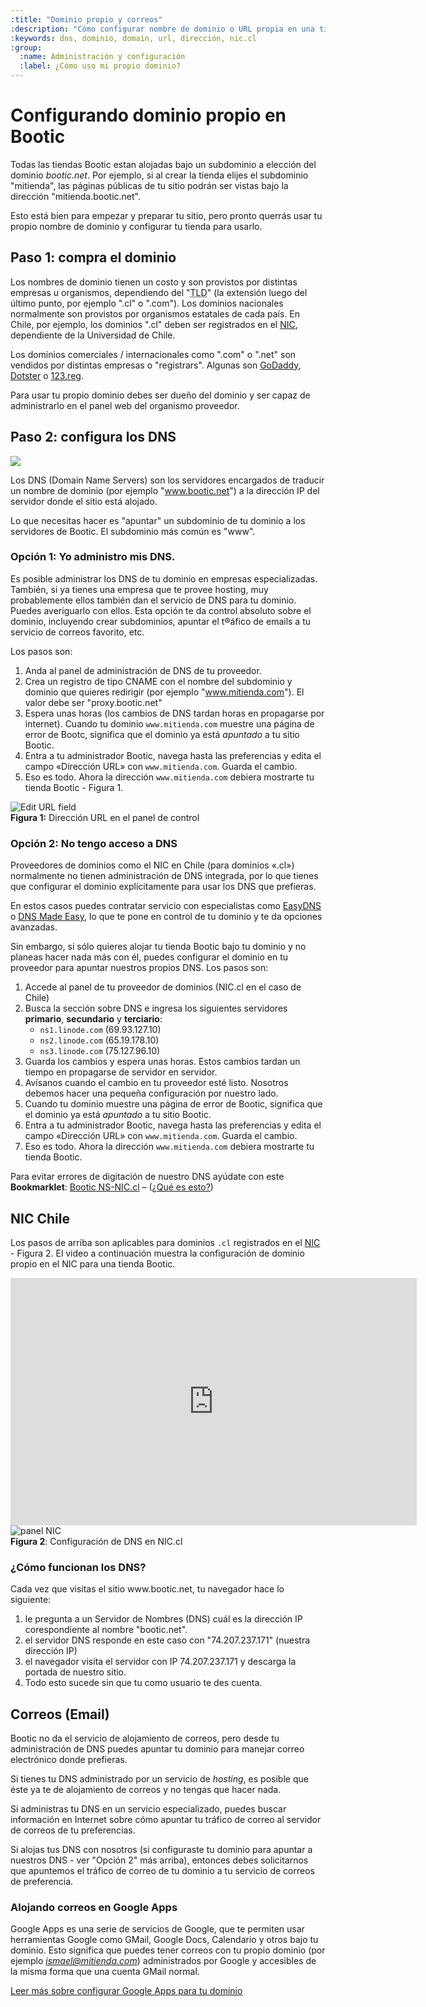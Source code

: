 ```yaml
---
:title: "Dominio propio y correos"
:description: "Cómo configurar nombre de dominio o URL propia en una tienda Bootic"
:keywords: dns, dominio, domain, url, dirección, nic.cl
:group:
  :name: Administración y configuración
  :label: ¿Cómo uso mi propio dominio?
---
```

# Configurando dominio propio en Bootic

Todas las tiendas Bootic estan alojadas bajo un subdominio a elección del dominio *bootic.net*. Por ejemplo, si al crear la tienda elijes el subdominio "mitienda", las páginas públicas de tu sitio podrán ser vistas bajo la dirección "mitienda.bootic.net".

Esto está bien para empezar y preparar tu sitio, pero pronto querrás usar tu propio nombre de dominio y configurar tu tienda para usarlo.

## Paso 1: compra el dominio

Los nombres de dominio tienen un costo y son provistos por distintas empresas u organismos, dependiendo del "<abbr title="Top Level Domain">TLD</abbr>" (la extensión luego del último punto, por ejemplo ".cl" o ".com"). Los dominios nacionales normalmente son provistos por organismos estatales de cada país. En Chile, por ejemplo, los dominios ".cl" deben ser registrados en el [NIC](http://nic.cl), dependiente de la Universidad de Chile.

Los dominios comerciales / internacionales como ".com" o ".net" son vendidos por distintas empresas o "registrars". Algunas son [GoDaddy](http://godaddy.com), [Dotster](http://www.dotster.com/) o [123.reg](http://www.123-reg.co.uk/).

Para usar tu propio dominio debes ser dueño del dominio y ser capaz de administrarlo en el panel web del organismo proveedor.

## Paso 2: configura los DNS

<img src="/img/admin/dns-flow.png" />

Los DNS (Domain Name Servers) son los servidores encargados de traducir un nombre de dominio (por ejemplo "www.bootic.net") a la dirección IP del servidor donde el sitio está alojado.

Lo que necesitas hacer es "apuntar" un subdominio de tu dominio a los servidores de Bootic. El subdominio más común es "www".

### Opción 1: Yo administro mis DNS.

Es posible administrar los DNS de tu dominio en empresas especializadas. También, si ya tienes una empresa que te provee hosting, muy probablemente ellos también dan el servicio de DNS para tu dominio. Puedes averiguarlo con ellos. Esta opción te da control absoluto sobre el dominio, incluyendo crear subdominios, apuntar el t®áfico de emails a tu servicio de correos favorito, etc.

Los pasos son:

1. Anda al panel de administración de DNS de tu proveedor.
2. Crea un registro de tipo CNAME con el nombre del subdominio y dominio que quieres redirigir (por ejemplo "www.mitienda.com"). El valor debe ser "proxy.bootic.net"
3. Espera unas horas (los cambios de DNS tardan horas en propagarse por internet). Cuando tu dominio `www.mitienda.com` muestre una página de error de Bootc, significa que el dominio ya está *apuntado* a tu sitio Bootic. 
4. Entra a tu administrador Bootic, navega hasta las preferencias y edita el campo «Dirección URL» con `www.mitienda.com`. Guarda el cambio.
5. Eso es todo. Ahora la dirección `www.mitienda.com` debiera mostrarte tu tienda Bootic - Figura 1.

<div class="captura">
    <div class="c-contenido"><img src="/img/admin/url-field.png" alt="Edit URL field" /></div><!-- /.c-contenido -->
    <div class="c-pie">
        <strong>Figura 1:</strong> Dirección URL en el panel de control
    </div>
</div>
    

### Opción 2: No tengo acceso a DNS

Proveedores de dominios como el NIC en Chile (para dominios «.cl») normalmente no tienen administración de DNS integrada, por lo que tienes que configurar el dominio explícitamente para usar los DNS que prefieras.

En estos casos puedes contratar servicio con especialistas como [EasyDNS](https://web.easydns.com/) o [DNS Made Easy](http://www.dnsmadeeasy.com/), lo que te pone en control de tu dominio y te da opciones avanzadas.

Sin embargo, si sólo quieres alojar tu tienda Bootic bajo tu dominio y no planeas hacer nada más con él, puedes configurar el dominio en tu proveedor para apuntar nuestros propios DNS. Los pasos son:

1. Accede al panel de tu proveedor de dominios (NIC.cl en el caso de Chile)
2. Busca la sección sobre DNS e ingresa los siguientes servidores **primario**, **secundario** y **terciario**:
   * `ns1.linode.com` (69.93.127.10)
   * `ns2.linode.com` (65.19.178.10)
   * `ns3.linode.com` (75.127.96.10)
3. Guarda los cambios y espera unas horas. Estos cambios tardan un tiempo en propagarse de servidor en servidor.
4. Avísanos cuando el cambio en tu proveedor esté listo. Nosotros debemos hacer una pequeña configuración por nuestro lado.
5. Cuando tu dominio muestre una página de error de Bootic, significa que el dominio ya está *apuntado* a tu sitio Bootic.
6. Entra a tu administrador Bootic, navega hasta las preferencias y edita el campo «Dirección URL» con `www.mitienda.com`. Guarda el cambio.
7. Eso es todo. Ahora la dirección `www.mitienda.com` debiera mostrarte tu tienda Bootic.

Para evitar errores de digitación de nuestro DNS ayúdate con este
**Bookmarklet**: <a href="javascript:(function()%7Bwindow.linode%20%3D%20%7Bns1%20%3A%20%7Bname%3A'ns1.linode.com'%2Cip%3A'69.93.127.10'%7D%2Cns2%20%3A%20%7Bname%3A'ns2.linode.com'%2Cip%3A'65.19.178.10'%7D%2Cns3%20%3A%20%7Bname%3A'ns3.linode.com'%2Cip%3A'75.127.96.10'%7D%7D%3Bvar%20fields%20%3D%20%5B'ns1'%2C'ns2'%2C'ns3'%5D%3Bfor%20(%20var%20i%20%3D%200%3Bi%3Cfields.length%3Bi%2B%2B)%20%7Bvar%20ns%20%3D%20document.getElementsByName(fields%5Bi%5D)%5B0%5D%3Bvar%20ip%20%3D%20document.getElementsByName('ip'%2Bfields%5Bi%5D)%5B0%5D%3Bns.setAttribute('value'%2Cwindow%5B'linode'%5D%5Bfields%5Bi%5D%5D%5B'name'%5D)%3Bip.setAttribute('value'%2Cwindow%5B'linode'%5D%5Bfields%5Bi%5D%5D%5B'ip'%5D)%3B%7D%7D)()">Bootic NS-NIC.cl</a> – (<a href="http://www.youtube.com/watch?v=qTxqMsct7cM">¿Qué es esto?</a>)

## NIC Chile

Los pasos de arriba son aplicables para dominios `.cl` registrados en el [NIC](http://nic.cl) - Figura 2. El video a continuación muestra la configuración de dominio propio en el NIC para una tienda Bootic.

<iframe src="http://www.screenr.com/embed/AgV" width="650" height="396" frameborder="0"></iframe>

<div class="captura">
    <div class="c-contenido"><img src="/img/admin/nic.png" alt="panel NIC" /></div>
    <div class="c-pie">
        <strong>Figura 2</strong>: Configuración de DNS en NIC.cl 
    </div>
</div>

<div class="tip">
  <h3>¿Cómo funcionan los DNS?</h3>

  <p>Cada vez que visitas el sitio www.bootic.net, tu navegador hace lo siguiente:</p>
  <ol>
    <li>le pregunta a un Servidor de Nombres (DNS) cuál es la dirección IP corespondiente al nombre "bootic.net".</li>
    <li>el servidor DNS responde en este caso con "74.207.237.171" (nuestra dirección IP)</li>
    <li>el navegador visita el servidor con IP 74.207.237.171 y descarga la portada de nuestro sitio. </li>
    <li>Todo esto sucede sin que tu como usuario te des cuenta.</li>    
  </ol>

</div>

<h2 id="email">Correos (Email)</h2>

Bootic no da el servicio de alojamiento de correos, pero desde tu administración de DNS puedes apuntar tu dominio para manejar correo electrónico donde prefieras.

Si tienes tu DNS administrado por un servicio de *hosting*, es posible que éste ya te de alojamiento de correos y no tengas que hacer nada.

Si administras tu DNS en un servicio especializado, puedes buscar información en Internet sobre cómo apuntar tu tráfico de correo al servidor de correos de tu preferencias.

Si alojas tus DNS con nosotros (si configuraste tu dominio para apuntar a nuestros DNS - ver "Opción 2" más arriba), entonces debes solicitarnos que apuntemos el tráfico de correo de tu dominio a tu servicio de correos de preferencia.

### Alojando correos en Google Apps

Google Apps es una serie de servicios de Google, que te permiten usar herramientas Google como GMail, Google Docs, Calendario y otros bajo tu dominio. Esto significa que puedes tener correos con tu propio dominio (por ejemplo *ismael@mitienda.com*) administrados por Google y accesibles de la misma forma que una cuenta GMail normal.

[Leer más sobre configurar Google Apps para tu dominio](/es/servicios/google-apps)
